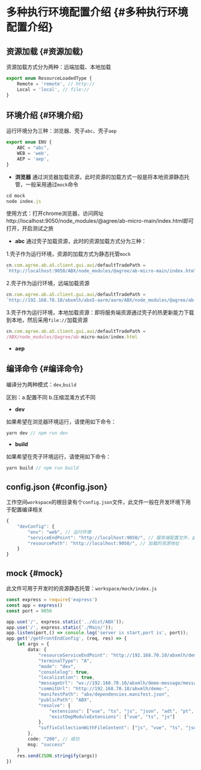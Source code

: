 # 多种执行环境配置介绍 {#多种执行环境配置介绍}

## 资源加载 {#资源加载}
资源加载方式分为两种：远端加载、本地加载
```ts
export enum ResourceLoadedType {
    Remote = 'remote', // http://
    Local = 'local', // file://
}
```

## 环境介绍 {#环境介绍}
运行环境分为三种：浏览器、壳子`abc`、壳子`aep`
```ts
export enum ENV {
    ABC = "abc",
    WEB = 'web',
    AEP = 'aep',
}
```
- **浏览器**
通过浏览器加载资源，此时资源的加载方式一般是将本地资源静态托管，一般采用通过`mock`命令
```ts
cd mock
node index.js
```
使用方式：打开chrome浏览器，访问网址<a>http://localhost:9050/node_modules/@agree/ab-micro-main/index.html</a>即可打开，开启测试之旅
- **abc**
通过壳子加载资源，此时的资源加载方式分为三种：

1.壳子作为运行环境，资源的加载方式为静态托管`mock`
```ts
cn.com.agree.ab.a5.client.gui.aui/defaultTradePath = 
`http://localhost:9050/ABX/node_modules/@agree/ab-micro-main/index.html`
```
2.壳子作为运行环境，远端加载资源
```ts
cn.com.agree.ab.a5.client.gui.aui/defaultTradePath = 
`http://192.168.70.10/abxmlh/abx5-aarm/aarm/ABX/node_modules/@agree/ab-micro-main/index.html`
```
3.壳子作为运行环境，本地加载资源：即将服务端资源通过壳子的热更新能力下载到本地，然后采用`file://`加载资源
```ts
cn.com.agree.ab.a5.client.gui.aui/defaultTradePath = 
/ABX/node_modules/@agree/ab-micro-main/index.html
```
- **aep**

## 编译命令 {#编译命令}
编译分为两种模式：`dev`,`build`

区别：a.配置不同 b.压缩混淆方式不同
- **dev**

如果希望在浏览器环境运行，请使用如下命令：
```ts
yarn dev // npm run dev
```
- **build**

如果希望在壳子环境运行，请使用如下命令：
```ts
yarn build // npm run build
```

## config.json {#config.json}
工作空间`workspace`的根目录有个`config.json`文件，此文件一般在开发环境下用于配置编译相关

```ts
{
    "devConfig": {
        "env": "web", // 运行环境
        "serviceEndPoint": "http://localhost:9050/", // 服务端配置文件，此处配置为本地，所以需要mock接口:/getFrontEndConfig
        "resourcePath": "http://localhost:9050/", // 加载的资源地址
    }
}
```

## mock {#mock}
此文件可用于开发时的资源静态托管：`workspace/mock/index.js`
```ts
const express = require('express')
const app = express()
const port = 9050

app.use('/', express.static('../dist/ABX'));
app.use('/', express.static('./Main/'));
app.listen(port,() => console.log('server is start,port is', port));
app.get('/getFrontEndConfig', (req, res) => {
    let args = {
        data: {
            "resourceServiceEndPoint": "http://192.168.70.10/abxmlh/demo-aarm/aarm",
            "terminalType": "A",
            "mode": "dev",
            "consolelog": true,
            "localization": true,
            "messageUrl": "ws://192.168.70.10/abxmlh/demo-message/message/websocket",
            "commitUrl": "http://192.168.70.10/abxmlh/demo-",
            "manifestPath": "abx/dependencies.manifest.json",
            "publicPath": "ABX",
            "resolve": {
                "extensions": ["vue", "ts", "js", "json", "adt", "pt", "fl", "css", "gif"],
                "existDepModuleExtensions": ["vue", "ts", "js"]
            },
            "suffixCollectionWithFileContent": ["js", "vue", "ts", "json", "fl", "pt", "adt", "css", "gif"]
        },
        code: "200", // 成功
        msg: "success"
    }
    res.send(JSON.stringify(args))
})
```
